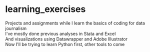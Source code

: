 # learning_exercises

Projects and assignments while I learn the basics of coding for data journalism
<br>
I've mostly done previous analyses in Stata and Excel
<br>
And visualizations using Datawrapper and Adobe Illustrator
<br>
Now I'll be trying to learn Python first, other tools to come
